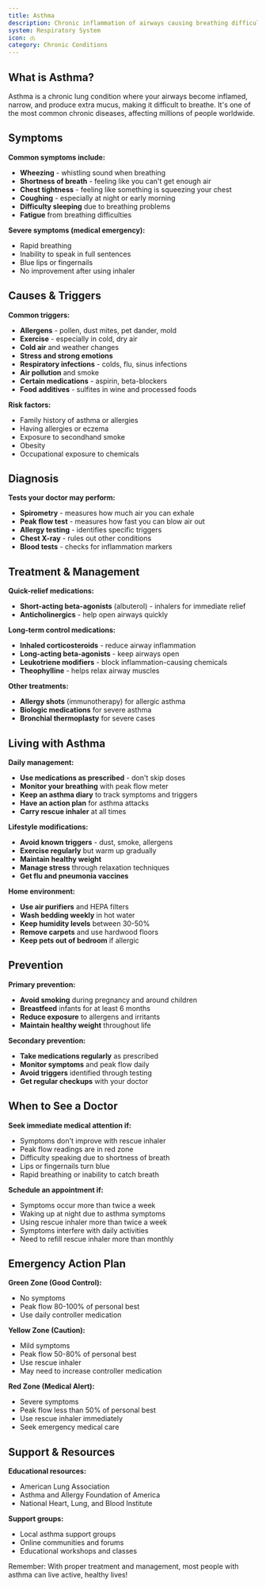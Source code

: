 ```yaml
---
title: Asthma
description: Chronic inflammation of airways causing breathing difficulties
system: Respiratory System
icon: 🫁
category: Chronic Conditions
---
```


## What is Asthma?

Asthma is a chronic lung condition where your airways become inflamed, narrow, and produce extra mucus, making it difficult to breathe. It's one of the most common chronic diseases, affecting millions of people worldwide.

## Symptoms

**Common symptoms include:**
- **Wheezing** - whistling sound when breathing
- **Shortness of breath** - feeling like you can't get enough air
- **Chest tightness** - feeling like something is squeezing your chest
- **Coughing** - especially at night or early morning
- **Difficulty sleeping** due to breathing problems
- **Fatigue** from breathing difficulties

**Severe symptoms (medical emergency):**
- Rapid breathing
- Inability to speak in full sentences
- Blue lips or fingernails
- No improvement after using inhaler

## Causes & Triggers

**Common triggers:**
- **Allergens** - pollen, dust mites, pet dander, mold
- **Exercise** - especially in cold, dry air
- **Cold air** and weather changes
- **Stress and strong emotions**
- **Respiratory infections** - colds, flu, sinus infections
- **Air pollution** and smoke
- **Certain medications** - aspirin, beta-blockers
- **Food additives** - sulfites in wine and processed foods

**Risk factors:**
- Family history of asthma or allergies
- Having allergies or eczema
- Exposure to secondhand smoke
- Obesity
- Occupational exposure to chemicals

## Diagnosis

**Tests your doctor may perform:**
- **Spirometry** - measures how much air you can exhale
- **Peak flow test** - measures how fast you can blow air out
- **Allergy testing** - identifies specific triggers
- **Chest X-ray** - rules out other conditions
- **Blood tests** - checks for inflammation markers

## Treatment & Management

**Quick-relief medications:**
- **Short-acting beta-agonists** (albuterol) - inhalers for immediate relief
- **Anticholinergics** - help open airways quickly

**Long-term control medications:**
- **Inhaled corticosteroids** - reduce airway inflammation
- **Long-acting beta-agonists** - keep airways open
- **Leukotriene modifiers** - block inflammation-causing chemicals
- **Theophylline** - helps relax airway muscles

**Other treatments:**
- **Allergy shots** (immunotherapy) for allergic asthma
- **Biologic medications** for severe asthma
- **Bronchial thermoplasty** for severe cases

## Living with Asthma

**Daily management:**
- **Use medications as prescribed** - don't skip doses
- **Monitor your breathing** with peak flow meter
- **Keep an asthma diary** to track symptoms and triggers
- **Have an action plan** for asthma attacks
- **Carry rescue inhaler** at all times

**Lifestyle modifications:**
- **Avoid known triggers** - dust, smoke, allergens
- **Exercise regularly** but warm up gradually
- **Maintain healthy weight**
- **Manage stress** through relaxation techniques
- **Get flu and pneumonia vaccines**

**Home environment:**
- **Use air purifiers** and HEPA filters
- **Wash bedding weekly** in hot water
- **Keep humidity levels** between 30-50%
- **Remove carpets** and use hardwood floors
- **Keep pets out of bedroom** if allergic

## Prevention

**Primary prevention:**
- **Avoid smoking** during pregnancy and around children
- **Breastfeed** infants for at least 6 months
- **Reduce exposure** to allergens and irritants
- **Maintain healthy weight** throughout life

**Secondary prevention:**
- **Take medications regularly** as prescribed
- **Monitor symptoms** and peak flow daily
- **Avoid triggers** identified through testing
- **Get regular checkups** with your doctor

## When to See a Doctor

**Seek immediate medical attention if:**
- Symptoms don't improve with rescue inhaler
- Peak flow readings are in red zone
- Difficulty speaking due to shortness of breath
- Lips or fingernails turn blue
- Rapid breathing or inability to catch breath

**Schedule an appointment if:**
- Symptoms occur more than twice a week
- Waking up at night due to asthma symptoms
- Using rescue inhaler more than twice a week
- Symptoms interfere with daily activities
- Need to refill rescue inhaler more than monthly

## Emergency Action Plan

**Green Zone (Good Control):**
- No symptoms
- Peak flow 80-100% of personal best
- Use daily controller medication

**Yellow Zone (Caution):**
- Mild symptoms
- Peak flow 50-80% of personal best
- Use rescue inhaler
- May need to increase controller medication

**Red Zone (Medical Alert):**
- Severe symptoms
- Peak flow less than 50% of personal best
- Use rescue inhaler immediately
- Seek emergency medical care

## Support & Resources

**Educational resources:**
- American Lung Association
- Asthma and Allergy Foundation of America
- National Heart, Lung, and Blood Institute

**Support groups:**
- Local asthma support groups
- Online communities and forums
- Educational workshops and classes

Remember: With proper treatment and management, most people with asthma can live active, healthy lives!



